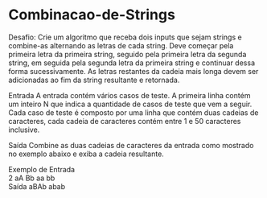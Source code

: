 # Combinacao-de-Strings

Desafio:
Crie um algoritmo que receba dois inputs que sejam strings e combine-as alternando as letras de cada string. 
Deve começar pela primeira letra da primeira string, seguido pela primeira letra da segunda string, em seguida pela segunda letra da primeira string e continuar dessa forma sucessivamente.
As letras restantes da cadeia mais longa devem ser adicionadas ao fim da string resultante e retornada.

Entrada
A entrada contém vários casos de teste. A primeira linha contém um inteiro N que indica a quantidade de casos de teste que vem a seguir. Cada caso de teste é composto por uma linha que contém duas cadeias de caracteres, cada cadeia de caracteres contém entre 1 e 50 caracteres inclusive.

Saída
Combine as duas cadeias de caracteres da entrada como mostrado no exemplo abaixo e exiba a cadeia resultante.

 
Exemplo de Entrada	
2
aA Bb
aa bb	
Saída
aBAb
abab
